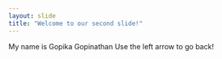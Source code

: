 ```yaml
---
layout: slide
title: "Welcome to our second slide!"
---
```

My name is Gopika Gopinathan
Use the left arrow to go back!
